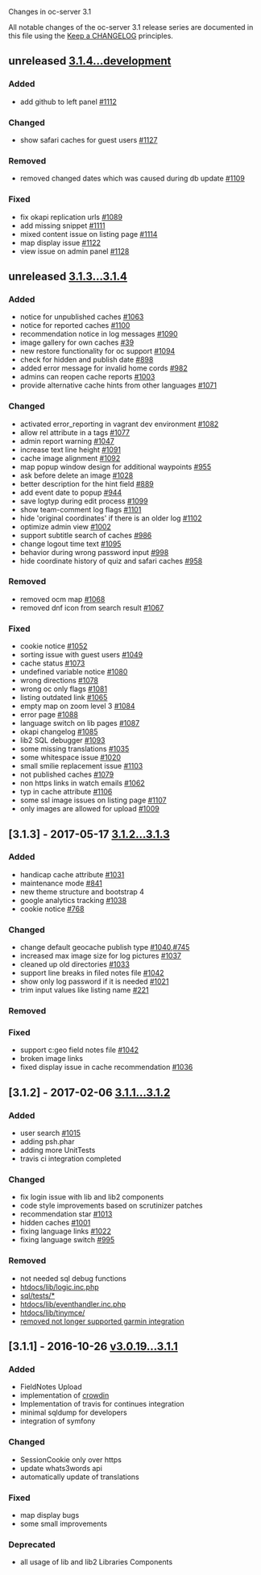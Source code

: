 Changes in oc-server 3.1

All notable changes of the oc-server 3.1 release series are documented in this file using the [Keep a CHANGELOG](http://keepachangelog.com/) principles.

## unreleased [3.1.4...development](https://github.com/OpencachingDeutschland/oc-server3/compare/3.1.4...development)

### Added
- add github to left panel [#1112](https://redmine.opencaching.de/issues/1112)

### Changed
- show safari caches for guest users [#1127](https://redmine.opencaching.de/issues/1127)

### Removed
- removed changed dates which was caused during db update [#1109](https://redmine.opencaching.de/issues/1109)

### Fixed
- fix okapi replication urls [#1089](https://redmine.opencaching.de/issues/1089)
- add missing snippet [#1111](https://redmine.opencaching.de/issues/1111)
- mixed content issue on listing page [#1114](https://redmine.opencaching.de/issues/1114)
- map display issue [#1122](https://redmine.opencaching.de/issues/1122)
- view issue on admin panel [#1128](https://redmine.opencaching.de/issues/1128)


## unreleased [3.1.3...3.1.4](https://github.com/OpencachingDeutschland/oc-server3/compare/3.1.3...3.1.4)

### Added
- notice for unpublished caches [#1063](https://redmine.opencaching.de/issues/1063)
- notice for reported caches [#1100](https://redmine.opencaching.de/issues/1100)
- recommendation notice in log messages [#1090](https://redmine.opencaching.de/issues/1090)
- image gallery for own caches [#39](https://redmine.opencaching.de/issues/39)
- new restore functionality for oc support [#1094](https://redmine.opencaching.de/issues/1094)
- check for hidden and publish date [#898](https://redmine.opencaching.de/issues/898)
- added error message for invalid home cords [#982](https://redmine.opencaching.de/issues/982)
- admins can reopen cache reports [#1003](https://redmine.opencaching.de/issues/1003)
- provide alternative cache hints from other languages [#1071](https://redmine.opencaching.de/issues/1071)

### Changed
- activated error_reporting in vagrant dev environment [#1082](https://redmine.opencaching.de/issues/1082)
- allow rel attribute in a tags [#1077](https://redmine.opencaching.de/issues/1077)
- admin report warning [#1047](https://redmine.opencaching.de/issues/1047)
- increase text line height [#1091](https://redmine.opencaching.de/issues/1091)
- cache image alignment [#1092](https://redmine.opencaching.de/issues/1092)
- map popup window design for additional waypoints [#955](https://redmine.opencaching.de/issues/955)
- ask before delete an image [#1028](https://redmine.opencaching.de/issues/1028)
- better description for the hint field [#889](https://redmine.opencaching.de/issues/889)
- add event date to popup [#944](https://redmine.opencaching.de/issues/944)
- save logtyp during edit process [#1099](https://redmine.opencaching.de/issues/1099)
- show team-comment log flags [#1101](https://redmine.opencaching.de/issues/1101)
- hide 'original coordinates' if there is an older log [#1102](https://redmine.opencaching.de/issues/1102)
- optimize admin view [#1002](https://redmine.opencaching.de/issues/1002)
- support subtitle search of caches [#986](https://redmine.opencaching.de/issues/986)
- change logout time text [#1095](https://redmine.opencaching.de/issues/1095)
- behavior during wrong password input [#998](https://redmine.opencaching.de/issues/998)
- hide coordinate history of quiz and safari caches [#958](https://redmine.opencaching.de/issues/958)

### Removed
- removed ocm map [#1068](https://redmine.opencaching.de/issues/1068)
- removed dnf icon from search result [#1067](https://redmine.opencaching.de/issues/1067)

### Fixed
- cookie notice [#1052](https://redmine.opencaching.de/issues/1052)
- sorting issue with guest users [#1049](https://redmine.opencaching.de/issues/1049)
- cache status [#1073](https://redmine.opencaching.de/issues/1073)
- undefined variable notice [#1080](https://redmine.opencaching.de/issues/1080)
- wrong directions [#1078](https://redmine.opencaching.de/issues/1078)
- wrong oc only flags [#1081](https://redmine.opencaching.de/issues/1081)
- listing outdated link [#1065](https://redmine.opencaching.de/issues/1065)
- empty map on zoom level 3 [#1084](https://redmine.opencaching.de/issues/1084)
- error page [#1088](https://redmine.opencaching.de/issues/1088)
- language switch on lib pages [#1087](https://redmine.opencaching.de/issues/1087)
- okapi changelog [#1085](https://redmine.opencaching.de/issues/1085)
- lib2 SQL debugger [#1093](https://redmine.opencaching.de/issues/1093)
- some missing translations [#1035](https://redmine.opencaching.de/issues/1035)
- some whitespace issue [#1020](https://redmine.opencaching.de/issues/1020)
- small smilie replacement issue [#1103](https://redmine.opencaching.de/issues/1103)
- not published caches [#1079](https://redmine.opencaching.de/issues/1079)
- non https links in watch emails [#1062](https://redmine.opencaching.de/issues/1062)
- typ in cache attribute [#1106](https://redmine.opencaching.de/issues/1106)
- some ssl image issues on listing page [#1107](https://redmine.opencaching.de/issues/1107)
- only images are allowed for upload [#1009](https://redmine.opencaching.de/issues/1009)


## [3.1.3] - 2017-05-17 [3.1.2...3.1.3](https://github.com/OpencachingDeutschland/oc-server3/compare/3.1.2...3.1.3)

### Added
- handicap cache attribute  [#1031](https://redmine.opencaching.de/issues/1031)
- maintenance mode [#841](https://redmine.opencaching.de/issues/841)
- new theme structure and bootstrap 4
- google analytics tracking [#1038](https://redmine.opencaching.de/issues/1038)
- cookie notice [#768](https://redmine.opencaching.de/issues/768)

### Changed
- change default geocache publish type [#1040](https://redmine.opencaching.de/issues/1040),[#745](https://redmine.opencaching.de/issues/745)
- increased max image size for log pictures [#1037](https://redmine.opencaching.de/issues/1037)
- cleaned up old directories [#1033](https://redmine.opencaching.de/issues/1033)
- support line breaks in filed notes file [#1042](https://redmine.opencaching.de/issues/1042)
- show only log password if it is needed [#1021](https://redmine.opencaching.de/issues/1021)
- trim input values like listing name [#221](https://redmine.opencaching.de/issues/221)

### Removed

### Fixed
- support c:geo field notes file [#1042](https://redmine.opencaching.de/issues/1042)
- broken image links
- fixed display issue in cache recommendation [#1036](https://redmine.opencaching.de/issues/1036)

## [3.1.2] - 2017-02-06 [3.1.1...3.1.2](https://github.com/OpencachingDeutschland/oc-server3/compare/3.1.1...3.1.2)

### Added
* user search [#1015](https://redmine.opencaching.de/issues/1015)
* adding psh.phar
* adding more UnitTests
* travis ci integration completed 

### Changed
* fix login issue with lib and lib2 components
* code style improvements based on scrutinizer patches
* recommendation star [#1013](https://redmine.opencaching.de/issues/1013)
* hidden caches [#1001](https://redmine.opencaching.de/issues/1001)
* fixing language links [#1022](https://redmine.opencaching.de/issues/1022)
* fixing language switch [#995](https://redmine.opencaching.de/issues/995)

### Removed
* not needed sql debug functions
* [htdocs/lib/logic.inc.php](https://github.com/OpencachingDeutschland/oc-server3/commit/6d369d3ab15140fbf5cb70177716877d8621931f#diff-0724e744015c5d5065054a2b46e8ae67)
* [sql/tests/*](https://github.com/OpencachingDeutschland/oc-server3/commit/fb0222644d263c4428aa0c22b6fc72694bd066e8)
* [htdocs/lib/eventhandler.inc.php](https://github.com/OpencachingDeutschland/oc-server3/commit/2c9e596615cecec6071b3cd7361fbc46a419ade7)
* [htdocs/lib/tinymce/](https://github.com/OpencachingDeutschland/oc-server3/commit/c90261baee46e7c594fe546dfa74f49a7ccd6d93)
* [removed not longer supported garmin integration](https://github.com/OpencachingDeutschland/oc-server3/commit/5495d17f2e2d848b299d416c62a1a058dd176074)

## [3.1.1] - 2016-10-26 [v3.0.19...3.1.1](https://github.com/OpencachingDeutschland/oc-server3/compare/v3.0.19...3.1.1)

### Added

* FieldNotes Upload
* implementation of [crowdin](https://crowdin.com/project/opencaching)
* Implementation of travis for continues integration
* minimal sqldump for developers
* integration of symfony

### Changed
* SessionCookie only over https
* update whats3words api
* automatically update of translations

### Fixed
* map display bugs
* some small improvements

### Deprecated
* all usage of lib and lib2 Libraries Components
